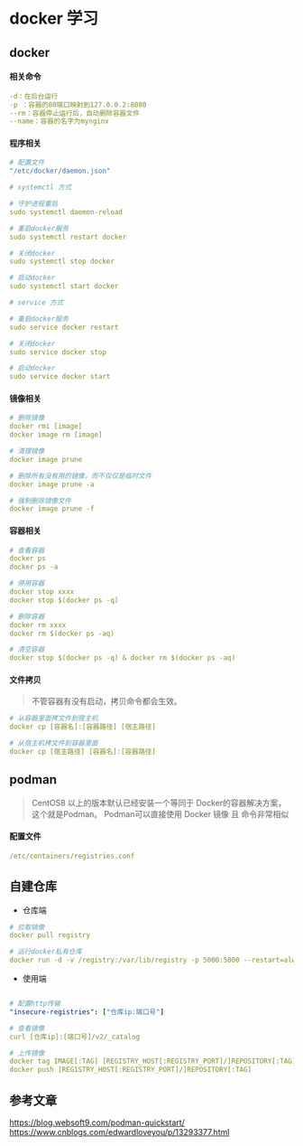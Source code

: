 # docker 学习
## docker 
#### 相关命令
``` yaml
-d：在后台运行
-p ：容器的80端口映射到127.0.0.2:8080
--rm：容器停止运行后，自动删除容器文件
--name：容器的名字为mynginx
```
#### 程序相关
``` yml
# 配置文件
"/etc/docker/daemon.json"

# systemctl 方式

# 守护进程重启
sudo systemctl daemon-reload

# 重启docker服务
sudo systemctl restart docker

# 关闭docker
sudo systemctl stop docker

# 启动docker
sudo systemctl start docker

# service 方式

# 重启docker服务
sudo service docker restart

# 关闭docker
sudo service docker stop

# 启动docker
sudo service docker start
```

#### 镜像相关
``` yml
# 删除镜像
docker rmi [image]
docker image rm [image]

# 清理镜像
docker image prune

# 删除所有没有用的镜像，而不仅仅是临时文件
docker image prune -a 

# 强制删除镜像文件
docker image prune -f

```

#### 容器相关
``` yml
# 查看容器
docker ps
docker ps -a

# 停用容器
docker stop xxxx
docker stop $(docker ps -q)

# 删除容器
docker rm xxxx
docker rm $(docker ps -aq)

# 清空容器
docker stop $(docker ps -q) & docker rm $(docker ps -aq)
```

#### 文件拷贝
> 不管容器有没有启动，拷贝命令都会生效。

``` yml
# 从容器里面拷文件到宿主机
docker cp [容器名]:[容器路径] [宿主路径]

# 从宿主机拷文件到容器里面
docker cp [宿主路径] [容器名]:[容器路径]
```

## podman 

> CentOS8 以上的版本默认已经安装一个等同于 Docker的容器解决方案，这个就是Podman。
> Podman可以直接使用 Docker 镜像 且 命令非常相似

#### 配置文件

``` yml
/etc/containers/registries.conf 
```

## 自建仓库

* 仓库端
``` yml
# 拉取镜像
docker pull registry 

# 运行docker私有仓库
docker run -d -v /registry:/var/lib/registry -p 5000:5000 --restart=always --privileged=true --name registry registry:latest
```

* 使用端
``` yml

# 配置http传输
"insecure-registries": ["仓库ip:端口号"]

# 查看镜像
curl [仓库ip]:[端口号]/v2/_catalog

# 上传镜像
docker tag IMAGE[:TAG] [REGISTRY_HOST[:REGISTRY_PORT]/]REPOSITORY[:TAG]
docker push [REGISTRY_HOST[:REGISTRY_PORT]/]REPOSITORY[:TAG]
```

## 参考文章
https://blog.websoft9.com/podman-quickstart/
https://www.cnblogs.com/edwardloveyou/p/13293377.html